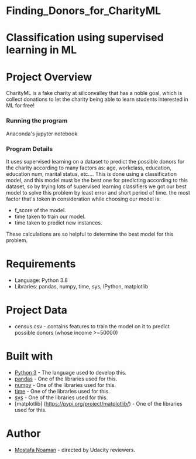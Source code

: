 # Finding_Donors_for_CharityML
# Classification using supervised learning in ML



# Project Overview

CharityML is a fake charity at siliconvalley that has a noble goal, which is collect donations
to let the charity being able to learn students interested in ML for free!



### Running the program

Anaconda's jupyter notebook

### Program Details

It uses supervised learning on a dataset to predict the possible donors for the charity 
according to many factors as: age, workclass, education, education num, marital status, etc....
This is done using a classification model, and this model must be the best one for predicting according 
to this dataset, so by trying lots of supervised learning classifiers we got our best model to solve this 
problem by least error and short period of time.
the most factor that's  token in consideration while choosing our model is:

*	f_score of the model.
*	time taken to train our model.
*	time taken to predict new instances.

These calculations are so helpful to determine the best model for this problem.




# Requirements

* Language: Python 3.8
* Libraries: pandas, numpy, time, sys, IPython, matplotlib

# Project Data

* census.csv - contains features to train the model on it to predict possible donors (whose income >=50000)





# Built with

* [Python 3](https://www.python.org/) - The language used to develop this.
* [pandas](https://pandas.pydata.org/) - One of the libraries used for this.
* [numpy](http://www.numpy.org/) - One of the libraries used for this.
* [time](https://docs.python.org/2/library/time.html) - One of the libraries used for this.
* [sys](https://pypi.org/project/os-sys/) - One of the libraries used for this.
* [matplotlib] (https://pypi.org/project/matplotlib/) - One of the libraries used for this.

# Author

 * [Mostafa Noaman](https://github.com/moostafa1) - directed by Udacity reviewers.
